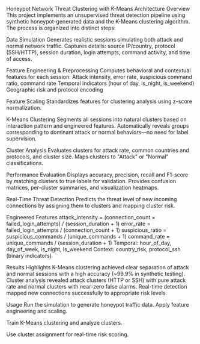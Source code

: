 Honeypot Network Threat Clustering with K-Means
Architecture Overview
This project implements an unsupervised threat detection pipeline using synthetic honeypot-generated data and the K-Means clustering algorithm. The process is organized into distinct steps:

Data Simulation
Generates realistic sessions simulating both attack and normal network traffic.
Captures details: source IP/country, protocol (SSH/HTTP), session duration, login attempts, command activity, and time of access.

Feature Engineering & Preprocessing
Computes behavioral and contextual features for each session:
Attack intensity, error rate, suspicious command ratio, command rate
Temporal indicators (hour of day, is_night, is_weekend)
Geographic risk and protocol encoding

Feature Scaling
Standardizes features for clustering analysis using z-score normalization.

K-Means Clustering
Segments all sessions into natural clusters based on interaction pattern and engineered features.
Automatically reveals groups corresponding to dominant attack or normal behaviors—no need for label supervision.

Cluster Analysis
Evaluates clusters for attack rate, common countries and protocols, and cluster size.
Maps clusters to "Attack" or "Normal" classifications.

Performance Evaluation
Displays accuracy, precision, recall and F1-score by matching clusters to true labels for validation.
Provides confusion matrices, per-cluster summaries, and visualization heatmaps.

Real-Time Threat Detection
Predicts the threat level of new incoming connections by assigning them to clusters and mapping cluster risk.

Engineered Features
attack_intensity = (connection_count × failed_login_attempts) / (session_duration + 1)
error_rate = failed_login_attempts / (connection_count + 1)
suspicious_ratio = suspicious_commands / (unique_commands + 1)
command_rate = unique_commands / (session_duration + 1)
Temporal: hour_of_day, day_of_week, is_night, is_weekend
Context: country_risk, protocol_ssh (binary indicators)

Results Highlights
K-Means clustering achieved clear separation of attack and normal sessions with a high accuracy (~99.9% in synthetic testing).
Cluster analysis revealed attack clusters (HTTP or SSH) with pure attack rate and normal clusters with near-zero false alarms.
Real-time detection mapped new connections successfully to appropriate risk levels.

Usage
Run the simulation to generate honeypot traffic data.
Apply feature engineering and scaling.

Train K-Means clustering and analyze clusters.

Use cluster assignment for real-time risk scoring.
